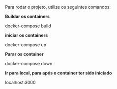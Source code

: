 Para rodar o projeto, utilize os seguintes comandos: 



**Buildar os containers**



docker-compose build



**iniciar os containers**



docker-compose up



**Parar os container**



docker-compose down



**Ir para local, para após o container ter sido iniciado**



localhost:3000
